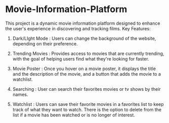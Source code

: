 # Movie-Information-Platform
This project is a dynamic movie information platform designed to enhance the user's experience in discovering and tracking films.
Key Features:

1. Dark/LIght Mode : Users can change the background of the website, depending on their preference.

2. Trending Movies : Provides access to movies that are currently trending, with the goal of helping users find what they're looking for faster.

3. Movie Poster : Once you hover on a movie poster, it displays the title and the description of the movie, and a button that adds the movie to a watchlist.

4. Searching : User can search their favorites movies or tv shows by their names.

5. Watchlist : Users can save their favorite movies in a favorites list to keep track of what they want to watch. There is the option to delete from the list if a movie has been watched or is no longer of interest.
